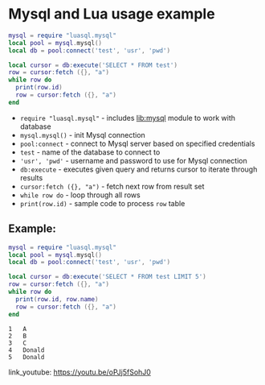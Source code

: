 # Mysql and Lua usage example

```lua
mysql = require "luasql.mysql"
local pool = mysql.mysql()
local db = pool:connect('test', 'usr', 'pwd')

local cursor = db:execute('SELECT * FROM test')
row = cursor:fetch ({}, "a")
while row do
  print(row.id)
  row = cursor:fetch ({}, "a")
end

```

- `require "luasql.mysql"` - includes [lib:mysql](https://onelinerhub.com/lua-mysql/how-to-install-mysql-lib) module to work with database
- `mysql.mysql()` - init Mysql connection
- `pool:connect` - connect to Mysql server based on specified credentials
- `test` - name of the database to connect to
- `'usr', 'pwd'` - username and password to use for Mysql connection
- `db:execute` - executes given query and returns cursor to iterate through results
- `cursor:fetch ({}, "a")` - fetch next row from result set
- `while row do` - loop through all rows
- `print(row.id)` - sample code to process `row` table

## Example: 
```lua
mysql = require "luasql.mysql"
local pool = mysql.mysql()
local db = pool:connect('test', 'usr', 'pwd')

local cursor = db:execute('SELECT * FROM test LIMIT 5')
row = cursor:fetch ({}, "a")
while row do
  print(row.id, row.name)
  row = cursor:fetch ({}, "a")
end

```
```
1	A
2	B
3	C
4	Donald
5	Donald

```

link_youtube: https://youtu.be/oPJj5fSohJ0
